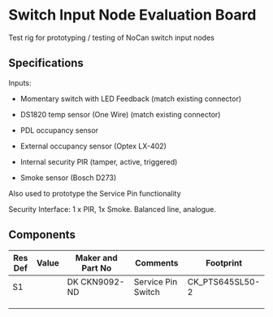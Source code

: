 # Switch Input Node Evaluation Board

Test rig for prototyping / testing of NoCan switch input nodes

## Specifications

Inputs: 

- Momentary switch with LED Feedback (match existing connector)

- DS1820 temp sensor (One Wire) (match existing connector)

- PDL occupancy sensor

- External occupancy sensor (Optex LX-402)

- Internal security PIR (tamper, active, triggered)

- Smoke sensor (Bosch D273)

Also used to prototype the Service Pin functionality

Security Interface: 1 x PIR, 1x Smoke. Balanced line, analogue.

## Components

| Res Def | Value | Maker and Part No | Comments           | Footprint       |
| ------- | ----- | ----------------- | ------------------ | --------------- |
| S1      |       | DK CKN9092-ND     | Service Pin Switch | CK_PTS645SL50-2 |
|         |       |                   |                    |                 |
|         |       |                   |                    |                 |
|         |       |                   |                    |                 |

